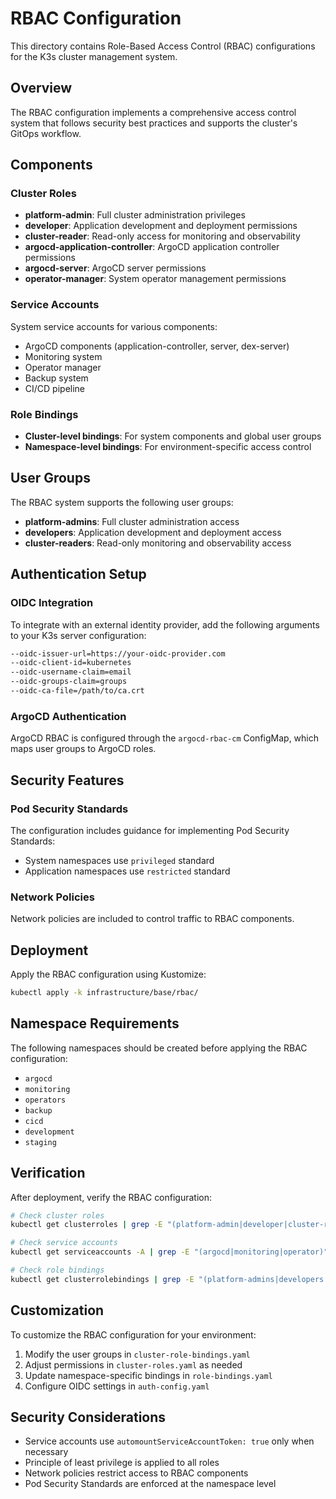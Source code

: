 # RBAC Configuration

This directory contains Role-Based Access Control (RBAC) configurations for the K3s cluster management system.

## Overview

The RBAC configuration implements a comprehensive access control system that follows security best practices and supports the cluster's GitOps workflow.

## Components

### Cluster Roles

- **platform-admin**: Full cluster administration privileges
- **developer**: Application development and deployment permissions
- **cluster-reader**: Read-only access for monitoring and observability
- **argocd-application-controller**: ArgoCD application controller permissions
- **argocd-server**: ArgoCD server permissions
- **operator-manager**: System operator management permissions

### Service Accounts

System service accounts for various components:
- ArgoCD components (application-controller, server, dex-server)
- Monitoring system
- Operator manager
- Backup system
- CI/CD pipeline

### Role Bindings

- **Cluster-level bindings**: For system components and global user groups
- **Namespace-level bindings**: For environment-specific access control

## User Groups

The RBAC system supports the following user groups:

- **platform-admins**: Full cluster administration access
- **developers**: Application development and deployment access
- **cluster-readers**: Read-only monitoring and observability access

## Authentication Setup

### OIDC Integration

To integrate with an external identity provider, add the following arguments to your K3s server configuration:

```bash
--oidc-issuer-url=https://your-oidc-provider.com
--oidc-client-id=kubernetes
--oidc-username-claim=email
--oidc-groups-claim=groups
--oidc-ca-file=/path/to/ca.crt
```

### ArgoCD Authentication

ArgoCD RBAC is configured through the `argocd-rbac-cm` ConfigMap, which maps user groups to ArgoCD roles.

## Security Features

### Pod Security Standards

The configuration includes guidance for implementing Pod Security Standards:
- System namespaces use `privileged` standard
- Application namespaces use `restricted` standard

### Network Policies

Network policies are included to control traffic to RBAC components.

## Deployment

Apply the RBAC configuration using Kustomize:

```bash
kubectl apply -k infrastructure/base/rbac/
```

## Namespace Requirements

The following namespaces should be created before applying the RBAC configuration:
- `argocd`
- `monitoring`
- `operators`
- `backup`
- `cicd`
- `development`
- `staging`

## Verification

After deployment, verify the RBAC configuration:

```bash
# Check cluster roles
kubectl get clusterroles | grep -E "(platform-admin|developer|cluster-reader)"

# Check service accounts
kubectl get serviceaccounts -A | grep -E "(argocd|monitoring|operator)"

# Check role bindings
kubectl get clusterrolebindings | grep -E "(platform-admins|developers|cluster-readers)"
```

## Customization

To customize the RBAC configuration for your environment:

1. Modify the user groups in `cluster-role-bindings.yaml`
2. Adjust permissions in `cluster-roles.yaml` as needed
3. Update namespace-specific bindings in `role-bindings.yaml`
4. Configure OIDC settings in `auth-config.yaml`

## Security Considerations

- Service accounts use `automountServiceAccountToken: true` only when necessary
- Principle of least privilege is applied to all roles
- Network policies restrict access to RBAC components
- Pod Security Standards are enforced at the namespace level
